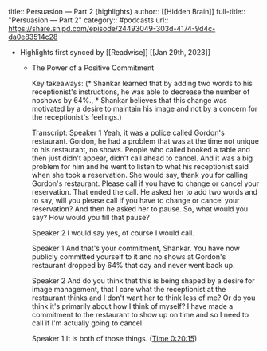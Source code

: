 title:: Persuasion —  Part 2 (highlights)
author:: [[Hidden Brain]]
full-title:: "Persuasion —  Part 2"
category:: #podcasts
url:: https://share.snipd.com/episode/24493049-303d-4174-9d4c-da0e83514c28

- Highlights first synced by [[Readwise]] [[Jan 29th, 2023]]
	- The Power of a Positive Commitment
	  
	  Key takeaways:
	  (* Shankar learned that by adding two words to his receptionist's instructions, he was able to decrease the number of noshows by 64%., * Shankar believes that this change was motivated by a desire to maintain his image and not by a concern for the receptionist's feelings.)
	  
	  Transcript:
	  Speaker 1
	  Yeah, it was a police called Gordon's restaurant. Gordon, he had a problem that was at the time not unique to his restaurant, no shows. People who called booked a table and then just didn't appear, didn't call ahead to cancel. And it was a big problem for him and he went to listen to what his receptionist said when she took a reservation. She would say, thank you for calling Gordon's restaurant. Please call if you have to change or cancel your reservation. That ended the call. He asked her to add two words and to say, will you please call if you have to change or cancel your reservation? And then he asked her to pause. So, what would you say? How would you fill that pause?
	  
	  Speaker 2
	  I would say yes, of course I would call.
	  
	  Speaker 1
	  And that's your commitment, Shankar. You have now publicly committed yourself to it and no shows at Gordon's restaurant dropped by 64% that day and never went back up.
	  
	  Speaker 2
	  And do you think that this is being shaped by a desire for image management, that I care what the receptionist at the restaurant thinks and I don't want her to think less of me? Or do you think it's primarily about how I think of myself? I have made a commitment to the restaurant to show up on time and so I need to call if I'm actually going to cancel.
	  
	  Speaker 1
	  It is both of those things. ([Time 0:20:15](https://share.snipd.com/snip/4f39b7b4-8ace-42bc-ad7f-ef802be6cfbc))
